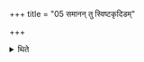 +++
title = "05 समानन् तु स्विष्टकृदिडम्"

+++

<details><summary>थिते</summary>

5. The Sviṣṭakr̥t and Iḍā rites of them are the same.  
</details>
